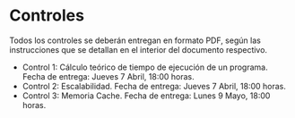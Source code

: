 # Controles

Todos los controles se deberán entregan en formato PDF, según las instrucciones que se detallan en el interior del documento respectivo.

* Control 1: Cálculo teórico de tiempo de ejecución de un programa. Fecha de entrega: Jueves 7 Abril, 18:00 horas.
* Control 2: Escalabilidad. Fecha de entrega: Jueves 7 Abril, 18:00 horas.
* Control 3: Memoria Cache. Fecha de entrega: Lunes 9 Mayo, 18:00 horas.
